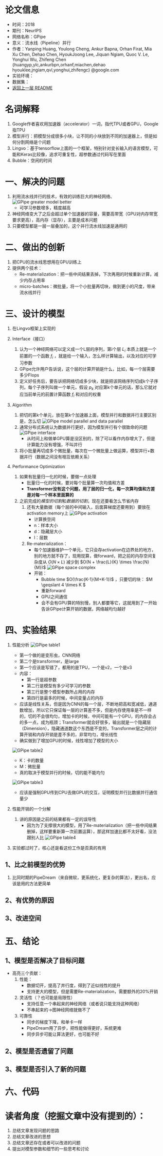 # 论文信息
- 时间：2018
- 期刊：NeurIPS
- 网络名称：GPipe
- 意义：流水线（Pipeline）并行	
- 作者：Yanping Huang, Youlong Cheng, Ankur Bapna, Orhan Firat, Mia Xu Chen, Dehao Chen, HyoukJoong Lee, Jiquan Ngiam, Quoc V. Le, Yonghui Wu, Zhifeng Chen {huangyp,ylc,ankurbpn,orhanf,miachen,dehao hyouklee,jngiam,qvl,yonghui,zhifengc} @google.com
- 实验环境：
- 数据集：
- [返回上一层 README](../README.md)

# 名词解释
1. Google作者喜欢用加速器（accelerator）一词，指代TPU或者GPU，Google指TPU
2. 模型并行：把模型分成很多小块，让不同的小块放到不同的加速器上，但是如何分割网络是个问题
3. Lingvo：基于tensorflow上面的一个框架，特别针对变长输入的语言模型，可能和Keras比较像，追求可重复性，超参数通过代码写在里面
4. Bubble：空闲的时间
# 一、解决的问题
1. 利用流水线并行的技术，有效的训练巨大的神经网络、
    ![GPipe greater model better](../pictures/GPipe/GPipe%20greater%20model%20better.png)
    - 可学习参数增多，精度越高
2. 神经网络变大了之后会超过单个加速器的容量，需要高带宽（GPU对内存带宽要求更高），高内存（显存），主要是成本问题
3. 只要模型都是一层一层叠加的，这个并行流水线加速是通用的

# 二、做出的创新
1. 把CPU的流水线思想用在GPU训练上
2. 提供两个技术：
    - Re-materialization：把一些中间结果丢掉，下次再用的时候重新计算，减少内存占用率
    - micro-batches：微批量，将一个小批量再切块，做到更小的尺度，带来流水线并行
# 三、设计的模型
1. 在Lingvo框架上实现的
2. Interface（接口）
    1. 认为一个神经网络可以定义成一个L层的序列，第i个层 $L_i$ 本质上就是一个前置的一个函数 $f_i$ ，就是给一个输入，怎么样计算输出，以及对应的可学习参数
    2. GPipe允许用户告诉说，这个层的计算开销是什么，比如，每一个层需要多少Flops
    3. 定义好任务后，要告诉把网络切成多少块，就是把该网络序列切成k个子序列，每个子序列叫做一个单元，假设 $p_k$ 对应第k个单元的话，那么它就对应当前单元的前置计算函数 $f_i$ 和对应的权重
    
3. Algorithm
    1. 把切的第k个单元，放在第k个加速器上面，模型并行和数据并行主要区别是，怎么切
        ![GPipe model parallel and data parallel](../pictures/GPipe/GPipe%20model%20parallel%20and%20data%20parallel.png)
    2. 通常分布式系统认为数据并行更好，因为模型并行有个很致命的问题
        ![GPipe interface](../pictures/GPipe/GPipe%20interface.png)
        - 从时间上和做单GPU算是没区别的，除了可以看作内存增大了，但是计算能力没有增强，不叫并行
    3. 将小批量再切成多个微批量，每次在一个微批量上做运算，模型并行+数据并行（数据之间没有相互依赖关系）
4. Performance Optimization
    1. 如果有批量归一化的时候，要做一点处理
        - 批量归一化的时候，要对每个批量算一次均值和方差
        - **Transformer没有这个问题，用了层的归一化，每一次算均值和方差是对每一个样本里面算的**
    2. 之前完成的*模型的切割*和*数据的切割*，现在还要看怎么节省内存
        1. 还有大量数据（每个层的中间输入，后面算梯度还要用到）要放在activation memory上
            ![GPipe activation](../pictures/GPipe/GPipe%20activation.png)
            - 计算换空间
            - n：样本大小
            - d：隐藏层大小
            - l：层数
        2. Re-materialization：
            - 每个加速器维护一个单元，它只会存activation在边界处的地方，别的地方就不存了，现用现算，做forward，把之前的内存空间复杂度从 $O(N \times L)$ 减少到 $O(N + \frac{L}{K} \times \frac{N}{M})$
                ![GPipe space complex](../pictures/GPipe/GPipe%20space%20complex.png)
            - 开销：
                -  Bubble time $O(\frac{K-1}{M+K-1})$ ，只要切的块： $M \geqslant 4 \times K $
                - 重新forward 
                - GPU之间通信
                - 会不会有GPU算的特别慢，别人都要等它，这就用到了一开始告诉GPipe计算开销的数据，网络越均匀越好
               
# 四、实验结果
1. 性能分析
    ![GPipe table1](../pictures/GPipe/GPipe%20table1.png)
    - 第一个做的是变形虫，CNN网络
    - 第二个是transformer，是large
    - 第一个应该是写错了，都用的是TPU，一个是v2，一个是v3
    - 内容：
        - 第一行是超参数
        - 第二行是模型有多少可学习的参数
        - 第三行是整个模型参数所占用的内存
        - 第四行是最多的时候，中间变量占的内存
    - 应该是线性关系，但是因为CNN的每一个层，不断地把高和宽减低，通道数增加，所以它只保证每一层的计算差不多，但是内存使用率是不一样的，切的不会很均匀，增加卡的时候，中间可能有一个GPU，的内存会占的多一点，成为瓶颈；Transformer就会好很多，输出就是一个隐藏层（Dimension），隐藏通道数这个东西是不变的，Transformer层之间的计算开销和内存开销是差不多的，非常均匀，增长线性
    - 确实做到了增加GPU的时候，线性增加了模型的大小

    ![GPipe table2](../pictures/GPipe/GPipe%20table2.png)
    - K：卡的数量
    - M：微批量
    - 真的取决于模型并行的时候，切的能不能均匀

    ![GPipe table3](../pictures/GPipe/GPipe%20table3.png)
    - 应该是强制GPU传到CPU去做GPU的交互，证明模型并行比数据并行通信量少
2. 性能开销的一个分解
    1. 讲的原因是之前的结果都有一定的误导性
        - 因为为了支撑很大的模型，用了Re-materialization（把一些中间结果删掉，这样要重新算一次前置运算），那这样加速比都不太好看，没法跟别人比
        ![GPipe table4](../pictures/GPipe/GPipe%20table4.png)

3. 实验都过时了，核心还是看这份工作是否真的有用
## 1、比之前模型的优势
1. 比同时期的PipeDream（来自微软，更系统化，更复杂的算法），更出名，应该是用的方法更简单
## 2、有优势的原因

## 3、改进空间

# 五、结论

## 1、模型是否解决了目标问题
- 高亮三个贡献：
    1. 性能：
        - 数据切开，提高了并行度，得到了近似线性的提升
        - 支持更大的模型，但是需要Re-materialization，需要额外的20%开销
    2. 灵活性（？也可能是局限性）
        - 支持任意一个串起来的神经网络（或者说只能支持这种网络）
        - 不串起来的->图神经网络就做不了
    3. 可靠性
        - 同步的梯度下降，和单卡一样
        - PipeDream用了异步，把性能做得更好，系统更难
        - 同步异步可能让算法更好，也可能不好
## 2、模型是否遗留了问题

## 3、模型是否引入了新的问题

# 六、代码

# 读者角度（挖掘文章中没有提到的）：
1. 总结文章发现问题的思路
2. 总结文章改进的思想
3. 总结文章还存在或者可以改进的问题
4. 提出对模型参数和细节的一些思考和讨论
